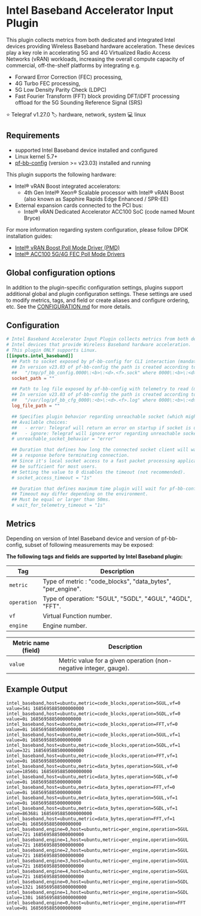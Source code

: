 # Intel Baseband Accelerator Input Plugin

This plugin collects metrics from both dedicated and integrated Intel devices
providing Wireless Baseband hardware acceleration. These devices play a key role
in accelerating 5G and 4G Virtualized Radio Access Networks (vRAN) workloads,
increasing the overall compute capacity of commercial, off-the-shelf platforms
by integrating e.g.

- Forward Error Correction (FEC) processing,
- 4G Turbo FEC processing,
- 5G Low Density Parity Check (LDPC)
- Fast Fourier Transform (FFT) block providing DFT/iDFT processing offload for
  the 5G Sounding Reference Signal (SRS)

⭐ Telegraf v1.27.0
🏷️ hardware, network, system
💻 linux

## Requirements

- supported Intel Baseband device installed and configured
- Linux kernel 5.7+
- [pf-bb-config](https://github.com/intel/pf-bb-config) (version >= v23.03)
  installed and running

This plugin supports the following hardware:

- Intel® vRAN Boost integrated accelerators:
  - 4th Gen Intel® Xeon® Scalable processor with Intel® vRAN Boost
    (also known as Sapphire Rapids Edge Enhanced / SPR-EE)
- External expansion cards connected to the PCI bus:
  - Intel® vRAN Dedicated Accelerator ACC100 SoC (code named Mount Bryce)

For more information regarding system configuration, please follow DPDK
installation guides:

- [Intel® vRAN Boost Poll Mode Driver (PMD)][VRB1]
- [Intel® ACC100 5G/4G FEC Poll Mode Drivers][ACC100]

[VRB1]: https://doc.dpdk.org/guides/bbdevs/vrb1.html#installation
[ACC100]: https://doc.dpdk.org/guides/bbdevs/acc100.html#installation

## Global configuration options <!-- @/docs/includes/plugin_config.md -->

In addition to the plugin-specific configuration settings, plugins support
additional global and plugin configuration settings. These settings are used to
modify metrics, tags, and field or create aliases and configure ordering, etc.
See the [CONFIGURATION.md][CONFIGURATION.md] for more details.

[CONFIGURATION.md]: ../../../docs/CONFIGURATION.md#plugins

## Configuration

```toml @sample.conf
# Intel Baseband Accelerator Input Plugin collects metrics from both dedicated and integrated
# Intel devices that provide Wireless Baseband hardware acceleration.
# This plugin ONLY supports Linux.
[[inputs.intel_baseband]]
  ## Path to socket exposed by pf-bb-config for CLI interaction (mandatory).
  ## In version v23.03 of pf-bb-config the path is created according to the schema:
  ##   "/tmp/pf_bb_config.0000\:<b>\:<d>.<f>.sock" where 0000\:<b>\:<d>.<f> is the PCI device ID.
  socket_path = ""

  ## Path to log file exposed by pf-bb-config with telemetry to read (mandatory).
  ## In version v23.03 of pf-bb-config the path is created according to the schema:
  ##   "/var/log/pf_bb_cfg_0000\:<b>\:<d>.<f>.log" where 0000\:<b>\:<d>.<f> is the PCI device ID.
  log_file_path = ""

  ## Specifies plugin behavior regarding unreachable socket (which might not have been initialized yet).
  ## Available choices:
  ##   - error: Telegraf will return an error on startup if socket is unreachable
  ##   - ignore: Telegraf will ignore error regarding unreachable socket on both startup and gather
  # unreachable_socket_behavior = "error"

  ## Duration that defines how long the connected socket client will wait for
  ## a response before terminating connection.
  ## Since it's local socket access to a fast packet processing application, the timeout should
  ## be sufficient for most users.
  ## Setting the value to 0 disables the timeout (not recommended).
  # socket_access_timeout = "1s"

  ## Duration that defines maximum time plugin will wait for pf-bb-config to write telemetry to the log file.
  ## Timeout may differ depending on the environment.
  ## Must be equal or larger than 50ms.
  # wait_for_telemetry_timeout = "1s"
```

## Metrics

Depending on version of Intel Baseband device and version of pf-bb-config,
subset of following measurements may be exposed:

**The following tags and fields are supported by Intel Baseband plugin:**

| Tag         | Description                                                 |
|-------------|-------------------------------------------------------------|
| `metric`    | Type of metric : "code_blocks", "data_bytes", "per_engine". |
| `operation` | Type of operation: "5GUL", "5GDL", "4GUL", "4GDL", "FFT".   |
| `vf`        | Virtual Function number.                                    |
| `engine`    | Engine number.                                              |

| Metric name (field)  | Description                                                       |
|----------------------|-------------------------------------------------------------------|
| `value`              | Metric value for a given operation (non-negative integer, gauge). |

## Example Output

```text
intel_baseband,host=ubuntu,metric=code_blocks,operation=5GUL,vf=0 value=54i 1685695885000000000
intel_baseband,host=ubuntu,metric=code_blocks,operation=5GDL,vf=0 value=0i 1685695885000000000
intel_baseband,host=ubuntu,metric=code_blocks,operation=FFT,vf=0 value=0i 1685695885000000000
intel_baseband,host=ubuntu,metric=code_blocks,operation=5GUL,vf=1 value=0i 1685695885000000000
intel_baseband,host=ubuntu,metric=code_blocks,operation=5GDL,vf=1 value=32i 1685695885000000000
intel_baseband,host=ubuntu,metric=code_blocks,operation=FFT,vf=1 value=0i 1685695885000000000
intel_baseband,host=ubuntu,metric=data_bytes,operation=5GUL,vf=0 value=18560i 1685695885000000000
intel_baseband,host=ubuntu,metric=data_bytes,operation=5GDL,vf=0 value=0i 1685695885000000000
intel_baseband,host=ubuntu,metric=data_bytes,operation=FFT,vf=0 value=0i 1685695885000000000
intel_baseband,host=ubuntu,metric=data_bytes,operation=5GUL,vf=1 value=0i 1685695885000000000
intel_baseband,host=ubuntu,metric=data_bytes,operation=5GDL,vf=1 value=86368i 1685695885000000000
intel_baseband,host=ubuntu,metric=data_bytes,operation=FFT,vf=1 value=0i 1685695885000000000
intel_baseband,engine=0,host=ubuntu,metric=per_engine,operation=5GUL value=72i 1685695885000000000
intel_baseband,engine=1,host=ubuntu,metric=per_engine,operation=5GUL value=72i 1685695885000000000
intel_baseband,engine=2,host=ubuntu,metric=per_engine,operation=5GUL value=72i 1685695885000000000
intel_baseband,engine=3,host=ubuntu,metric=per_engine,operation=5GUL value=72i 1685695885000000000
intel_baseband,engine=4,host=ubuntu,metric=per_engine,operation=5GUL value=72i 1685695885000000000
intel_baseband,engine=0,host=ubuntu,metric=per_engine,operation=5GDL value=132i 1685695885000000000
intel_baseband,engine=1,host=ubuntu,metric=per_engine,operation=5GDL value=130i 1685695885000000000
intel_baseband,engine=0,host=ubuntu,metric=per_engine,operation=FFT value=0i 1685695885000000000
```

